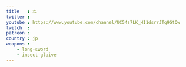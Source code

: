 ```yaml
---
title   : ね
twitter : 
youtube : https://www.youtube.com/channel/UC54s7LK_HI1dsrrJTq9GtQw
twitch  : 
patreon : 
country : jp
weapons :
    - long-sword
    - insect-glaive
---
```


